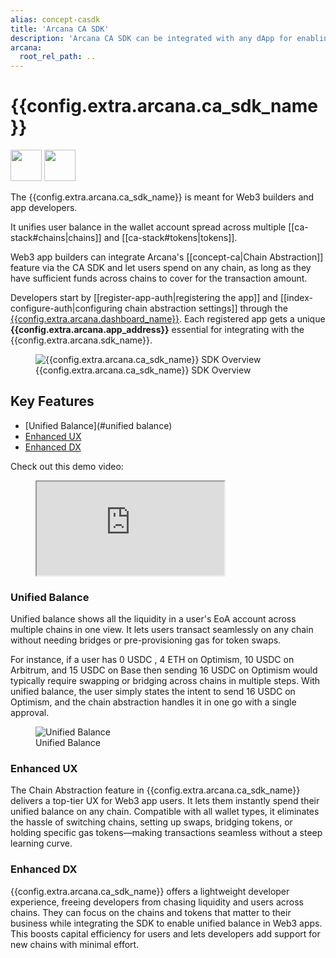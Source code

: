 ```yaml
---
alias: concept-casdk
title: 'Arcana CA SDK'
description: 'Arcana CA SDK can be integrated with any dApp for enabling unified balance across supported chains and tokens.'
arcana:
  root_rel_path: ..
---
```


# {{config.extra.arcana.ca_sdk_name}}

<img src="{{config.extra.arcana.img_dir}}/icons/i_an_authsdk_light.{{config.extra.arcana.img_png}}#only-light" width="50"/>
<img src="{{config.extra.arcana.img_dir}}/icons/i_an_authsdk_dark.{{config.extra.arcana.img_png}}#only-dark" width="50"/>

The {{config.extra.arcana.ca_sdk_name}} is meant for Web3 builders and app developers.

It unifies user balance in the wallet account spread across multiple [[ca-stack#chains|chains]] and [[ca-stack#tokens|tokens]].  

Web3 app builders can integrate Arcana's [[concept-ca|Chain Abstraction]] feature via the CA SDK and let users spend on any chain, as long as they have sufficient funds across chains to cover for the transaction amount.

Developers start by [[register-app-auth|registering the app]] and [[index-configure-auth|configuring chain abstraction settings]] through the [{{config.extra.arcana.dashboard_name}}]({{page.meta.arcana.root_rel_path}}/concepts/dashboard.md). Each registered app gets a unique **{{config.extra.arcana.app_address}}** essential for integrating with the {{config.extra.arcana.sdk_name}}. 

<figure markdown="span">
  <img alt="{{config.extra.arcana.ca_sdk_name}} SDK Overview" src="{{config.extra.arcana.img_dir}}/an_ca_chains_wallets_sdks.{{config.extra.arcana.img_png}}" class="an_screenshots width_85pc"/>
  <figcaption>{{config.extra.arcana.ca_sdk_name}} SDK Overview</figcaption>
</figure>

## Key Features

* [Unified Balance](#unified balance)
* [Enhanced UX](#enhanced-ux)
* [Enhanced DX](#enhanced-dx)

Check out this demo video:

<figure>
  <iframe src="https://www.youtube.com/embed/PvS_zltnDyQ" allowfullscreen></iframe>
</figure>

### Unified Balance

Unified balance shows all the liquidity in a user's EoA account across multiple chains in one view. It lets users transact seamlessly on any chain without needing bridges or pre-provisioning gas for token swaps.

For instance, if a user has 0 USDC , 4 ETH on Optimism, 10 USDC on Arbitrum, and 15 USDC on Base then sending 16 USDC on Optimism would typically require swapping or bridging across chains in multiple steps. With unified balance, the user simply states the intent to send 16 USDC on Optimism, and the chain abstraction handles it in one go with a single approval.

<figure markdown="span">
  <img alt="Unified Balance" src="{{config.extra.arcana.img_dir}}/ca_wallet_unified_balance.{{config.extra.arcana.img_png}}" class="an_screenshots width_35pc"/>
  <figcaption>Unified Balance</figcaption>
</figure>

### Enhanced UX

The Chain Abstraction feature in {{config.extra.arcana.ca_sdk_name}} delivers a top-tier UX for Web3 app users. It lets them instantly spend their unified balance on any chain. Compatible with all wallet types, it eliminates the hassle of switching chains, setting up swaps, bridging tokens, or holding specific gas tokens—making transactions seamless without a steep learning curve.

### Enhanced DX

{{config.extra.arcana.ca_sdk_name}} offers a lightweight developer experience, freeing developers from chasing liquidity and users across chains. They can focus on the chains and tokens that matter to their business while integrating the SDK to enable unified balance in Web3 apps. This boosts capital efficiency for users and lets developers add support for new chains with minimal effort.